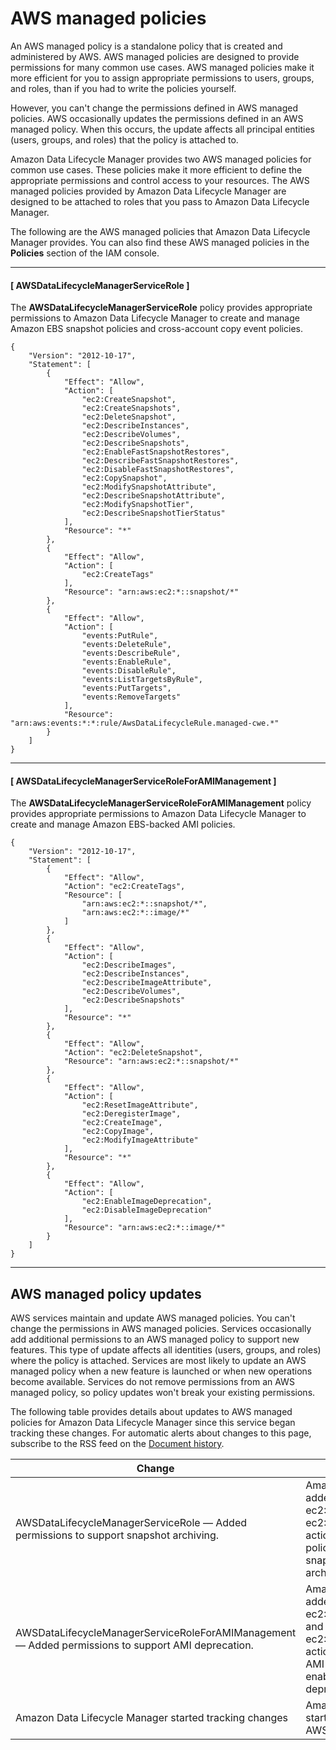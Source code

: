 # AWS managed policies<a name="managed-policies"></a>

An AWS managed policy is a standalone policy that is created and administered by AWS\. AWS managed policies are designed to provide permissions for many common use cases\. AWS managed policies make it more efficient for you to assign appropriate permissions to users, groups, and roles, than if you had to write the policies yourself\.

However, you can't change the permissions defined in AWS managed policies\. AWS occasionally updates the permissions defined in an AWS managed policy\. When this occurs, the update affects all principal entities \(users, groups, and roles\) that the policy is attached to\.

Amazon Data Lifecycle Manager provides two AWS managed policies for common use cases\. These policies make it more efficient to define the appropriate permissions and control access to your resources\. The AWS managed policies provided by Amazon Data Lifecycle Manager are designed to be attached to roles that you pass to Amazon Data Lifecycle Manager\.

The following are the AWS managed policies that Amazon Data Lifecycle Manager provides\. You can also find these AWS managed policies in the **Policies** section of the IAM console\.

------
#### [ AWSDataLifecycleManagerServiceRole ]

The **AWSDataLifecycleManagerServiceRole** policy provides appropriate permissions to Amazon Data Lifecycle Manager to create and manage Amazon EBS snapshot policies and cross\-account copy event policies\.

```
{
    "Version": "2012-10-17",
    "Statement": [
        {
            "Effect": "Allow",
            "Action": [
                "ec2:CreateSnapshot",
                "ec2:CreateSnapshots",
                "ec2:DeleteSnapshot",
                "ec2:DescribeInstances",
                "ec2:DescribeVolumes",
                "ec2:DescribeSnapshots",
                "ec2:EnableFastSnapshotRestores",
                "ec2:DescribeFastSnapshotRestores",
                "ec2:DisableFastSnapshotRestores",
                "ec2:CopySnapshot",
                "ec2:ModifySnapshotAttribute",
                "ec2:DescribeSnapshotAttribute",
                "ec2:ModifySnapshotTier",
                "ec2:DescribeSnapshotTierStatus"
            ],
            "Resource": "*"
        },
        {
            "Effect": "Allow",
            "Action": [
                "ec2:CreateTags"
            ],
            "Resource": "arn:aws:ec2:*::snapshot/*"
        },
        {
            "Effect": "Allow",
            "Action": [
                "events:PutRule",
                "events:DeleteRule",
                "events:DescribeRule",
                "events:EnableRule",
                "events:DisableRule",
                "events:ListTargetsByRule",
                "events:PutTargets",
                "events:RemoveTargets"
            ],
            "Resource": "arn:aws:events:*:*:rule/AwsDataLifecycleRule.managed-cwe.*"
        }
    ]
}
```

------
#### [ AWSDataLifecycleManagerServiceRoleForAMIManagement ]

The **AWSDataLifecycleManagerServiceRoleForAMIManagement** policy provides appropriate permissions to Amazon Data Lifecycle Manager to create and manage Amazon EBS\-backed AMI policies\.

```
{
    "Version": "2012-10-17",
    "Statement": [
        {
            "Effect": "Allow",
            "Action": "ec2:CreateTags",
            "Resource": [
                "arn:aws:ec2:*::snapshot/*",
                "arn:aws:ec2:*::image/*"
            ]
        },
        {
            "Effect": "Allow",
            "Action": [
                "ec2:DescribeImages",
                "ec2:DescribeInstances",
                "ec2:DescribeImageAttribute",
                "ec2:DescribeVolumes",
                "ec2:DescribeSnapshots"
            ],
            "Resource": "*"
        },
        {
            "Effect": "Allow",
            "Action": "ec2:DeleteSnapshot",
            "Resource": "arn:aws:ec2:*::snapshot/*"
        },
        {
            "Effect": "Allow",
            "Action": [
                "ec2:ResetImageAttribute",
                "ec2:DeregisterImage",
                "ec2:CreateImage",
                "ec2:CopyImage",
                "ec2:ModifyImageAttribute"
            ],
            "Resource": "*"
        },
        {
            "Effect": "Allow",
            "Action": [
                "ec2:EnableImageDeprecation",
                "ec2:DisableImageDeprecation"
            ],
            "Resource": "arn:aws:ec2:*::image/*"
        }
    ]
}
```

------

## AWS managed policy updates<a name="policy-update"></a>

AWS services maintain and update AWS managed policies\. You can't change the permissions in AWS managed policies\. Services occasionally add additional permissions to an AWS managed policy to support new features\. This type of update affects all identities \(users, groups, and roles\) where the policy is attached\. Services are most likely to update an AWS managed policy when a new feature is launched or when new operations become available\. Services do not remove permissions from an AWS managed policy, so policy updates won't break your existing permissions\.

The following table provides details about updates to AWS managed policies for Amazon Data Lifecycle Manager since this service began tracking these changes\. For automatic alerts about changes to this page, subscribe to the RSS feed on the [Document history](DocumentHistory.md)\.


| Change | Description | Date | 
| --- | --- | --- | 
| AWSDataLifecycleManagerServiceRole — Added permissions to support snapshot archiving\. | Amazon Data Lifecycle Manager added the ec2:ModifySnapshotTier and ec2:DescribeSnapshotTierStatus actions to the grant snapshot policies permission to archive snapshots and to check the archive status for snapshots\. | September 30, 2022 | 
| AWSDataLifecycleManagerServiceRoleForAMIManagement — Added permissions to support AMI deprecation\. | Amazon Data Lifecycle Manager added the ec2:EnableImageDeprecation and ec2:DisableImageDeprecation actions to grant EBS\-backed AMI policies permission to enable and disable AMI deprecation\. | August 23, 2021 | 
| Amazon Data Lifecycle Manager started tracking changes | Amazon Data Lifecycle Manager started tracking changes for its AWS managed policies\. | August 23, 2021 | 